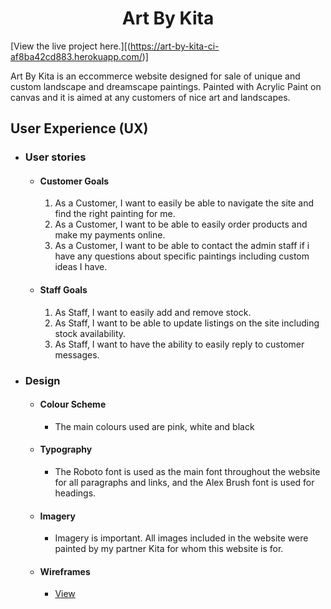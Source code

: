 <h1 align="center">Art By Kita</h1>

[View the live project here.][(https://art-by-kita-ci-af8ba42cd883.herokuapp.com/)]

Art By Kita is an eccommerce website designed for sale of unique and custom landscape and dreamscape paintings. Painted with Acrylic Paint on canvas and it is aimed at any customers of nice art and landscapes.

## User Experience (UX)

-   ### User stories

    -   #### Customer Goals

        1. As a Customer, I want to easily be able to navigate the site and find the right painting for me.
        2. As a Customer, I want to be able to easily order products and make my payments online.
        3. As a Customer, I want to be able to contact the admin staff if i have any questions about specific paintings including custom ideas I have.

    -   #### Staff Goals

        1. As Staff, I want to easily add and remove stock.
        2. As Staff, I want to be able to update listings on the site including stock availability.
        3. As Staff, I want to have the ability to easily reply to customer messages.
           
-   ### Design
    -   #### Colour Scheme
        -   The main colours used are pink, white and black
    -   #### Typography
        -   The Roboto font is used as the main font throughout the website for all paragraphs and links, and the Alex Brush font is used for headings.
    -   #### Imagery
        -   Imagery is important. All images included in the website were painted by my partner Kita for whom this website is for.
    -   #### Wireframes
        -   [View](static/images/Boardom-Be-Gone_Wireframes.bmpr)
